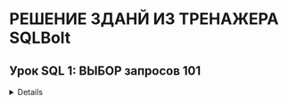 # РЕШЕНИЕ ЗДАНЙ ИЗ ТРЕНАЖЕРА SQLBolt
## Урок SQL 1: ВЫБОР запросов 101
<details>
  1. Find the title of each film | Найдите название каждого фильма

```mysql
SELECT title FROM movies;
```
</details>
